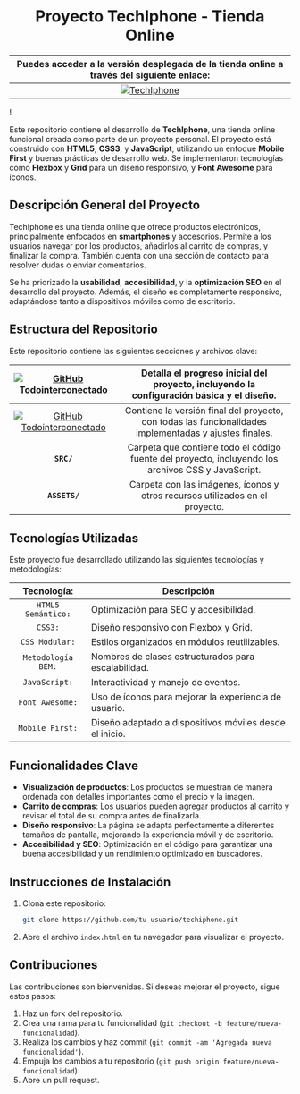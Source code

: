 
# <div align="center"> Proyecto TechIphone - Tienda Online</div>


|  Puedes acceder a la versión desplegada de la tienda online a través del siguiente enlace: |
| :-------------------------------------------------------: |
| [![TechIphone](https://img.shields.io/badge/TechIphone-105d89?style=for-the-badge&logo=github&logoColor=white&labelColor=101)](https://techiphone.com) |

!

Este repositorio contiene el desarrollo de **TechIphone**, una tienda online funcional creada como parte de un proyecto personal. El proyecto está construido con **HTML5**, **CSS3**, y **JavaScript**, utilizando un enfoque **Mobile First** y buenas prácticas de desarrollo web. Se implementaron tecnologías como **Flexbox** y **Grid** para un diseño responsivo, y **Font Awesome** para íconos.

## Descripción General del Proyecto

TechIphone es una tienda online que ofrece productos electrónicos, principalmente enfocados en **smartphones** y accesorios. Permite a los usuarios navegar por los productos, añadirlos al carrito de compras, y finalizar la compra. También cuenta con una sección de contacto para resolver dudas o enviar comentarios.

Se ha priorizado la **usabilidad**, **accesibilidad**, y la **optimización SEO** en el desarrollo del proyecto. Además, el diseño es completamente responsivo, adaptándose tanto a dispositivos móviles como de escritorio.

## Estructura del Repositorio

Este repositorio contiene las siguientes secciones y archivos clave:

| [![GitHub Todointerconectado](https://img.shields.io/badge/archivo-pre--entrega-105d89?style=for-the-badge&logo=github&logoColor=white&labelColor=101)](./docs/PRE-ENTREGA.md) | Detalla el progreso inicial del proyecto, incluyendo la configuración básica y el diseño. |
|:------:|:------:|
| [![GitHub Todointerconectado](https://img.shields.io/badge/archivo-entrega--final-105d89?style=for-the-badge&logo=github&logoColor=white&labelColor=101)](./docs/ENTREGA-FINAL.md) | Contiene la versión final del proyecto, con todas las funcionalidades implementadas y ajustes finales. |
| **`SRC/`**| Carpeta que contiene todo el código fuente del proyecto, incluyendo los archivos CSS y JavaScript. |
| **`ASSETS/`**| Carpeta con las imágenes, íconos y otros recursos utilizados en el proyecto. |

## Tecnologías Utilizadas

Este proyecto fue desarrollado utilizando las siguientes tecnologías y metodologías:

|   Tecnología:    | Descripción |
| :--------------: | ----------- |
| `HTML5 Semántico:`| Optimización para SEO y accesibilidad. |
| `CSS3:`          | Diseño responsivo con Flexbox y Grid. |
| `CSS Modular:`   | Estilos organizados en módulos reutilizables. |
| `Metodología BEM:`| Nombres de clases estructurados para escalabilidad. |
| `JavaScript:`    | Interactividad y manejo de eventos. |
| `Font Awesome:`  | Uso de íconos para mejorar la experiencia de usuario. |
| `Mobile First:`  | Diseño adaptado a dispositivos móviles desde el inicio. |

## Funcionalidades Clave

- **Visualización de productos**: Los productos se muestran de manera ordenada con detalles importantes como el precio y la imagen.
- **Carrito de compras**: Los usuarios pueden agregar productos al carrito y revisar el total de su compra antes de finalizarla.
- **Diseño responsivo**: La página se adapta perfectamente a diferentes tamaños de pantalla, mejorando la experiencia móvil y de escritorio.
- **Accesibilidad y SEO**: Optimización en el código para garantizar una buena accesibilidad y un rendimiento optimizado en buscadores.

## Instrucciones de Instalación

1. Clona este repositorio:
   ```bash
   git clone https://github.com/tu-usuario/techiphone.git
   ```

2. Abre el archivo `index.html` en tu navegador para visualizar el proyecto.

## Contribuciones

Las contribuciones son bienvenidas. Si deseas mejorar el proyecto, sigue estos pasos:

1. Haz un fork del repositorio.
2. Crea una rama para tu funcionalidad (`git checkout -b feature/nueva-funcionalidad`).
3. Realiza los cambios y haz commit (`git commit -am 'Agregada nueva funcionalidad'`).
4. Empuja los cambios a tu repositorio (`git push origin feature/nueva-funcionalidad`).
5. Abre un pull request.
